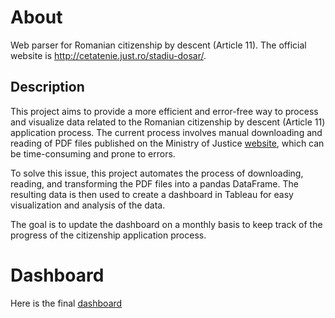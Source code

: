 # About

Web parser for Romanian citizenship by descent (Article 11). The official website is http://cetatenie.just.ro/stadiu-dosar/.
 
## Description
This project aims to provide a more efficient and error-free way to process and visualize data related to the Romanian citizenship by descent (Article 11) application process. The current process involves manual downloading and reading of PDF files published on the Ministry of Justice [website](http://cetatenie.just.ro/stadiu-dosar/), which can be time-consuming and prone to errors.

To solve this issue, this project automates the process of downloading, reading, and transforming the PDF files into a pandas DataFrame. The resulting data is then used to create a dashboard in Tableau for easy visualization and analysis of the data.

The goal is to update the dashboard on a monthly basis to keep track of the progress of the citizenship application process.
 
# Dashboard
Here is the final [dashboard](https://public.tableau.com/app/profile/vdmilov/viz/RomanianCitizenship/Dashboard1)
